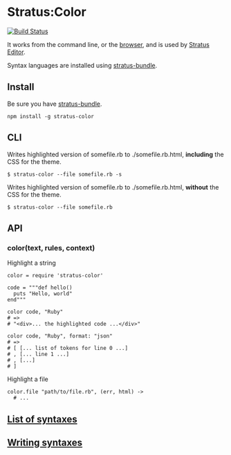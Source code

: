 # Stratus:Color

[![Build Status](https://secure.travis-ci.org/stratuseditor/stratus-color.png)](http://travis-ci.org/stratuseditor/stratus-color)

It works from the command line, or the [browser][browserify],
and is used by [Stratus Editor][stratus].

Syntax languages are installed using [stratus-bundle][stratus-bundle].

## Install
Be sure you have [stratus-bundle][stratus-bundle].

    npm install -g stratus-color


## CLI

Writes highlighted version of somefile.rb to ./somefile.rb.html,
**including** the CSS for the theme.

    $ stratus-color --file somefile.rb -s

Writes highlighted version of somefile.rb to ./somefile.rb.html,
**without** the CSS for the theme.

    $ stratus-color --file somefile.rb


## API
### color(text, rules, context)

Highlight a string

    color = require 'stratus-color'
    
    code = """def hello()
      puts "Hello, world"
    end"""
    
    color code, "Ruby"
    # =>
    # "<div>... the highlighted code ...</div>"
    
    color code, "Ruby", format: "json"
    # =>
    # [ [... list of tokens for line 0 ...]
    # , [... line 1 ...]
    # , [...]
    # ]

Highlight a file

    color.file "path/to/file.rb", (err, html) ->
      # ...


## [List of syntaxes](http://stratuseditor.com/bundles#Existing+bundles)

## [Writing syntaxes](http://stratuseditor.com/bundles#Writing+bundles)


[browserify]:     https://github.com/substack/node-browserify
[stratus]:        http://stratuseditor.com/
[stratus-bundle]: https://github.com/stratuseditor/stratus-bundle
